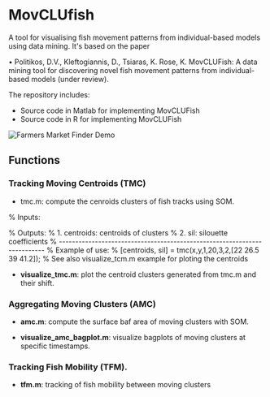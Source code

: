 # MovCLUfish
A tool for visualising fish movement patterns from individual-based models using data mining. It's based on the paper

•	Politikos, D.V., Kleftogiannis, D., Tsiaras, K. Rose, K. MovCLUFish: A data mining tool for discovering novel fish movement patterns from individual-based models (under review).

The repository includes:

* Source code in Matlab for implementing MovCLUFish
* Source code in R for implementing MovCLUFish

![Farmers Market Finder Demo](Fish_tracks_movement.gif)

## Functions

### Tracking Moving Centroids (TMC)

- tmc.m: compute the cenroids clusters of fish tracks using SOM.

% Inputs:
  
% Outputs: 
% 1. centroids: centroids of clusters
% 2. sil: silouette coefficients 
% -------------------------------------------------------------------------
% Example of use:
% [centroids, sil] = tmc(x,y,1,20,3,2,[22 26.5 39 41.2]);
% See also visualize_tcm.m example for ploting the centroids

* **visualize_tmc.m**: plot the centroid clusters generated from tmc.m and their shift.

### Aggregating Moving Clusters (AMC)

* **amc.m**: compute the surface baf area of moving clusters with SOM.

* **visualize_amc_bagplot.m**: visualize bagplots of moving clusters at specific timestamps.

### Tracking Fish Mobility (TFM). 

* **tfm.m**: tracking of fish mobility between moving clusters







